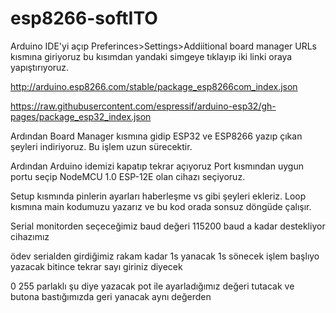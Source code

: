 # esp8266-softITO
Arduino IDE'yi açıp Preferinces>Settings>Addiitional board manager URLs kısmına giriyoruz
bu kısımdan yandaki simgeye tıklayıp iki linki oraya yapıştırıyoruz. 

http://arduino.esp8266.com/stable/package_esp8266com_index.json

https://raw.githubusercontent.com/espressif/arduino-esp32/gh-pages/package_esp32_index.json

Ardından Board Manager kısmına gidip ESP32 ve ESP8266 yazıp çıkan şeyleri indiriyoruz. 
Bu işlem uzun sürecektir. 

Ardından Arduino idemizi kapatıp tekrar açıyoruz Port kısmından uygun portu seçip
NodeMCU 1.0 ESP-12E olan cihazı seçiyoruz. 


Setup kısmında pinlerin ayarları haberleşme vs gibi şeyleri ekleriz.
Loop kısmına main kodumuzu yazarız ve bu kod orada sonsuz döngüde çalışır. 

Serial monitorden seçeceğimiz baud değeri
115200 baud a kadar destekliyor cihazımız

ödev
serialden girdiğimiz rakam kadar 1s yanacak 1s sönecek işlem başlıyo yazacak bitince tekrar sayı giriniz diyecek


0 255 parlaklı şu diye yazacak pot ile ayarladığımız değeri tutacak ve butona bastığımızda geri yanacak aynı değerden
